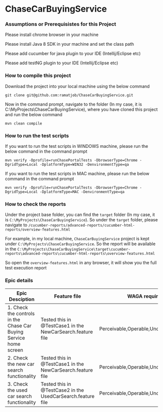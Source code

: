 # ChaseCarBuyingService

### Assumptions or Prerequisistes for this Project ###

Please install chrome browser in your machine

Please install Java 8 SDK in your machine and set the class path

Please add cucumber for java plugin to your IDE (Intellij/Eclipse etc)

Please add testNG plugin to your IDE (Intellij/Eclipse etc)

### How to compile this project ###

Download the project into your local machine using the below command

```
git clone git@github.com:ramatjob/ChaseCarBuyingService.git
```

Now in the command prompt, navigate to the folder (In my case, it is C:\MyProjects\ChaseCarBuyingService), where you have cloned this project and run the below command
```
mvn clean compile
```

### How to run the test scripts ###

If you want to run the test scripts in WINDOWS machine, please run the below command in the command prompt
```
mvn verify -Dprofile=runChasePortalTests -DbrowserType=Chrome -DgridType=Local -DplatformType=WIN32 -DenvironmentType=qa
```

If you want to run the test scripts in MAC machine, please run the below command in the command prompt
```
mvn verify -Dprofile=runChasePortalTests -DbrowserType=Chrome -DgridType=Local -DplatformType=MAC -DenvironmentType=qa
```

### How to check the reports ###

Under the project base folder, you can find the `target` folder (In my case, it is `C:\MyProjects\ChaseCarBuyingService`). So under the `target` folder, please navigate to `/cucumber-reports/advanced-reports/cucumber-html-reports/overview-features.html`

For example, in my local machine, `ChaseCarBuyingService` project is kept under `C:\MyProjects\ChaseCarBuyingService`. So the report will be available in the `C:\MyProjects\ChaseCarBuyingService\target\cucumber-reports\advanced-reports\cucumber-html-reports\overview-features.html`

So open the `overview-features.html` in any browser, it will show you the full test execution report


### Epic details ###

   Epic Desciption                                                     | Feature file                                                | WAGA requirements                                |
   ------------------------------------------------------------------- | ----------------------------------------------------------- | -----------------------------------------------  |
   1. Check the controls in the Chase Car Buying Service home screen   | Tested this in @TestCase1 in the NewCarSearch.feature file  | Perceivable,Operable,Understandable,Robust       |
   2. Check the new car search functionality                           | Tested this in @TestCase1 in the NewCarSearch.feature file  | Perceivable,Operable,Understandable,Robust       |
   3. Check the used car search functionality                          | Tested this in @TestCase2 in the UsedCarSearch.feature file | Perceivable,Operable,Understandable,Robust       |